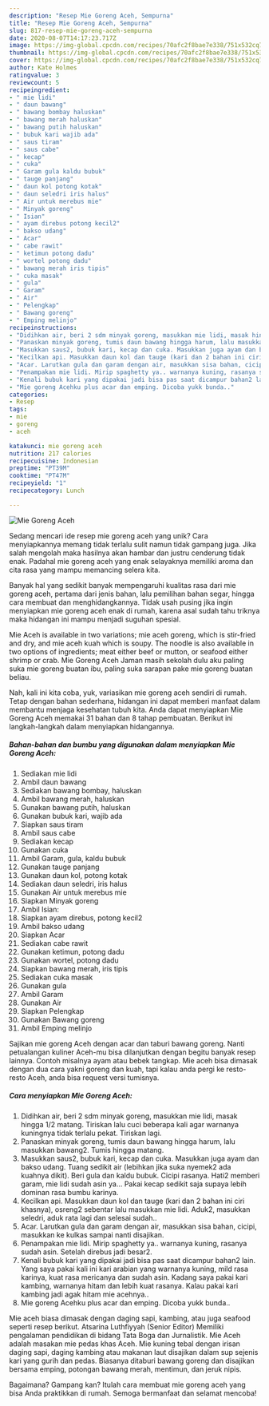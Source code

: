 ```yaml
---
description: "Resep Mie Goreng Aceh, Sempurna"
title: "Resep Mie Goreng Aceh, Sempurna"
slug: 817-resep-mie-goreng-aceh-sempurna
date: 2020-08-07T14:17:23.717Z
image: https://img-global.cpcdn.com/recipes/70afc2f8bae7e338/751x532cq70/mie-goreng-aceh-foto-resep-utama.jpg
thumbnail: https://img-global.cpcdn.com/recipes/70afc2f8bae7e338/751x532cq70/mie-goreng-aceh-foto-resep-utama.jpg
cover: https://img-global.cpcdn.com/recipes/70afc2f8bae7e338/751x532cq70/mie-goreng-aceh-foto-resep-utama.jpg
author: Kate Holmes
ratingvalue: 3
reviewcount: 5
recipeingredient:
- " mie lidi"
- " daun bawang"
- " bawang bombay haluskan"
- " bawang merah haluskan"
- " bawang putih haluskan"
- " bubuk kari wajib ada"
- " saus tiram"
- " saus cabe"
- " kecap"
- " cuka"
- " Garam gula kaldu bubuk"
- " tauge panjang"
- " daun kol potong kotak"
- " daun seledri iris halus"
- " Air untuk merebus mie"
- " Minyak goreng"
- " Isian"
- " ayam direbus potong kecil2"
- " bakso udang"
- " Acar"
- " cabe rawit"
- " ketimun potong dadu"
- " wortel potong dadu"
- " bawang merah iris tipis"
- " cuka masak"
- " gula"
- " Garam"
- " Air"
- " Pelengkap"
- " Bawang goreng"
- " Emping melinjo"
recipeinstructions:
- "Didihkan air, beri 2 sdm minyak goreng, masukkan mie lidi, masak hingga 1/2 matang. Tiriskan lalu cuci beberapa kali agar warnanya kuningnya tidak terlalu pekat. Tiriskan lagi."
- "Panaskan minyak goreng, tumis daun bawang hingga harum, lalu masukkan bawang2. Tumis hingga matang."
- "Masukkan saus2, bubuk kari, kecap dan cuka. Masukkan juga ayam dan bakso udang. Tuang sedikit air (lebihkan jika suka nyemek2 ada kuahnya dikit). Beri gula dan kaldu bubuk. Cicipi rasanya. Hati2 memberi garam, mie lidi sudah asin ya... Pakai kecap sedikit saja supaya lebih dominan rasa bumbu karinya."
- "Kecilkan api. Masukkan daun kol dan tauge (kari dan 2 bahan ini ciri khasnya), osreng2 sebentar lalu masukkan mie lidi. Aduk2, masukkan seledri, aduk rata lagi dan selesai sudah.."
- "Acar. Larutkan gula dan garam dengan air, masukkan sisa bahan, cicipi, masukkan ke kulkas sampai nanti disajikan."
- "Penampakan mie lidi. Mirip spaghetty ya.. warnanya kuning, rasanya sudah asin. Setelah direbus jadi besar2."
- "Kenali bubuk kari yang dipakai jadi bisa pas saat dicampur bahan2 lain. Yang saya pakai kali ini kari arabian yang warnanya kuning, mild rasa karinya, kuat rasa mericanya dan sudah asin. Kadang saya pakai kari kambing, warnanya hitam dan lebih kuat rasanya. Kalau pakai kari kambing jadi agak hitam mie acehnya.."
- "Mie goreng Acehku plus acar dan emping. Dicoba yukk bunda.."
categories:
- Resep
tags:
- mie
- goreng
- aceh

katakunci: mie goreng aceh 
nutrition: 217 calories
recipecuisine: Indonesian
preptime: "PT39M"
cooktime: "PT47M"
recipeyield: "1"
recipecategory: Lunch

---
```



![Mie Goreng Aceh](https://img-global.cpcdn.com/recipes/70afc2f8bae7e338/751x532cq70/mie-goreng-aceh-foto-resep-utama.jpg)

Sedang mencari ide resep mie goreng aceh yang unik? Cara menyiapkannya memang tidak terlalu sulit namun tidak gampang juga. Jika salah mengolah maka hasilnya akan hambar dan justru cenderung tidak enak. Padahal mie goreng aceh yang enak selayaknya memiliki aroma dan cita rasa yang mampu memancing selera kita.

Banyak hal yang sedikit banyak mempengaruhi kualitas rasa dari mie goreng aceh, pertama dari jenis bahan, lalu pemilihan bahan segar, hingga cara membuat dan menghidangkannya. Tidak usah pusing jika ingin menyiapkan mie goreng aceh enak di rumah, karena asal sudah tahu triknya maka hidangan ini mampu menjadi suguhan spesial.

Mie Aceh is available in two variations; mie aceh goreng, which is stir-fried and dry, and mie aceh kuah which is soupy. The noodle is also available in two options of ingredients; meat either beef or mutton, or seafood either shrimp or crab. Mie Goreng Aceh Jaman masih sekolah dulu aku paling suka mie goreng buatan ibu, paling suka sarapan pake mie goreng buatan beliau.


Nah, kali ini kita coba, yuk, variasikan mie goreng aceh sendiri di rumah. Tetap dengan bahan sederhana, hidangan ini dapat memberi manfaat dalam membantu menjaga kesehatan tubuh kita. Anda dapat menyiapkan Mie Goreng Aceh memakai 31 bahan dan 8 tahap pembuatan. Berikut ini langkah-langkah dalam menyiapkan hidangannya.

<!--inarticleads1-->

##### Bahan-bahan dan bumbu yang digunakan dalam menyiapkan Mie Goreng Aceh:

1. Sediakan  mie lidi
1. Ambil  daun bawang
1. Sediakan  bawang bombay, haluskan
1. Ambil  bawang merah, haluskan
1. Gunakan  bawang putih, haluskan
1. Gunakan  bubuk kari, wajib ada
1. Siapkan  saus tiram
1. Ambil  saus cabe
1. Sediakan  kecap
1. Gunakan  cuka
1. Ambil  Garam, gula, kaldu bubuk
1. Gunakan  tauge panjang
1. Gunakan  daun kol, potong kotak
1. Sediakan  daun seledri, iris halus
1. Gunakan  Air untuk merebus mie
1. Siapkan  Minyak goreng
1. Ambil  Isian:
1. Siapkan  ayam direbus, potong kecil2
1. Ambil  bakso udang
1. Siapkan  Acar
1. Sediakan  cabe rawit
1. Gunakan  ketimun, potong dadu
1. Gunakan  wortel, potong dadu
1. Siapkan  bawang merah, iris tipis
1. Sediakan  cuka masak
1. Gunakan  gula
1. Ambil  Garam
1. Gunakan  Air
1. Siapkan  Pelengkap
1. Gunakan  Bawang goreng
1. Ambil  Emping melinjo


Sajikan mie goreng Aceh dengan acar dan taburi bawang goreng. Nanti petualangan kuliner Aceh-mu bisa dilanjutkan dengan begitu banyak resep lainnya. Contoh misalnya ayam atau bebek tangkap. Mie aceh bisa dimasak dengan dua cara yakni goreng dan kuah, tapi kalau anda pergi ke resto-resto Aceh, anda bisa request versi tumisnya. 

<!--inarticleads2-->

##### Cara menyiapkan Mie Goreng Aceh:

1. Didihkan air, beri 2 sdm minyak goreng, masukkan mie lidi, masak hingga 1/2 matang. Tiriskan lalu cuci beberapa kali agar warnanya kuningnya tidak terlalu pekat. Tiriskan lagi.
1. Panaskan minyak goreng, tumis daun bawang hingga harum, lalu masukkan bawang2. Tumis hingga matang.
1. Masukkan saus2, bubuk kari, kecap dan cuka. Masukkan juga ayam dan bakso udang. Tuang sedikit air (lebihkan jika suka nyemek2 ada kuahnya dikit). Beri gula dan kaldu bubuk. Cicipi rasanya. Hati2 memberi garam, mie lidi sudah asin ya... Pakai kecap sedikit saja supaya lebih dominan rasa bumbu karinya.
1. Kecilkan api. Masukkan daun kol dan tauge (kari dan 2 bahan ini ciri khasnya), osreng2 sebentar lalu masukkan mie lidi. Aduk2, masukkan seledri, aduk rata lagi dan selesai sudah..
1. Acar. Larutkan gula dan garam dengan air, masukkan sisa bahan, cicipi, masukkan ke kulkas sampai nanti disajikan.
1. Penampakan mie lidi. Mirip spaghetty ya.. warnanya kuning, rasanya sudah asin. Setelah direbus jadi besar2.
1. Kenali bubuk kari yang dipakai jadi bisa pas saat dicampur bahan2 lain. Yang saya pakai kali ini kari arabian yang warnanya kuning, mild rasa karinya, kuat rasa mericanya dan sudah asin. Kadang saya pakai kari kambing, warnanya hitam dan lebih kuat rasanya. Kalau pakai kari kambing jadi agak hitam mie acehnya..
1. Mie goreng Acehku plus acar dan emping. Dicoba yukk bunda..


Mie aceh biasa dimasak dengan daging sapi, kambing, atau juga seafood seperti resep berikut. Atsarina Luthfiyyah (Senior Editor) Memiliki pengalaman pendidikan di bidang Tata Boga dan Jurnalistik. Mie Aceh adalah masakan mie pedas khas Aceh. Mie kuning tebal dengan irisan daging sapi, daging kambing atau makanan laut disajikan dalam sup sejenis kari yang gurih dan pedas. Biasanya ditaburi bawang goreng dan disajikan bersama emping, potongan bawang merah, mentimun, dan jeruk nipis. 

Bagaimana? Gampang kan? Itulah cara membuat mie goreng aceh yang bisa Anda praktikkan di rumah. Semoga bermanfaat dan selamat mencoba!

